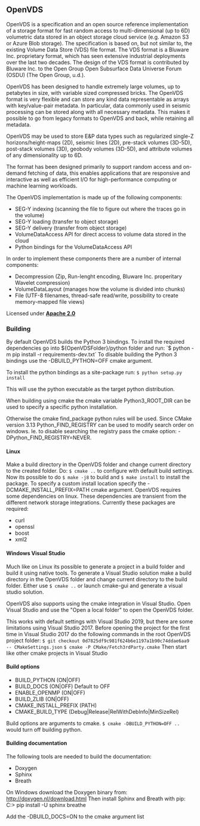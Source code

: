 ## OpenVDS
OpenVDS is a specification and an open source reference implementation of a storage format for fast random access to multi-dimensional (up to 6D) volumetric data stored in an object storage cloud service (e.g. Amazon S3 or Azure Blob storage). The specification is based on, but not similar to, the existing Volume Data Store (VDS) file format. The VDS format is a Bluware Inc. proprietary format, which has seen extensive industrial deployments over the last two decades. The design of the VDS format is contributed by Bluware Inc. to the Open Group Open Subsurface Data Universe Forum (OSDU) (The Open Group, u.d.).

OpenVDS has been designed to handle extremely large volumes, up to petabytes in size, with variable sized compressed bricks. The OpenVDS format is very flexible and can store any kind data representable as arrays with key/value-pair metadata. In particular, data commonly used in seismic processing can be stored along with all necessary metadata. This makes it possible to go from legacy formats to OpenVDS and back, while retaining all metadata.

OpenVDS may be used to store E&P data types such as regularized single-Z horizons/height-maps (2D), seismic lines (2D), pre-stack volumes (3D-5D), post-stack volumes (3D), geobody volumes (3D-5D), and attribute volumes of any dimensionality up to 6D.

The format has been designed primarily to support random access and on-demand fetching of data, this enables applications that are responsive and interactive as well as efficient I/O for high-performance computing or machine learning workloads.

The OpenVDS implementation is made up of the following components:
- SEG-Y indexing (scanning the file to figure out where the traces go in the volume)
- SEG-Y loading (transfer to object storage)
- SEG-Y delivery (transfer from object storage)
- VolumeDataAccess API for direct access to volume data stored in the cloud
- Python bindings for the VolumeDataAccess API

In order to implement these components there are a number of internal components:
- Decompression (Zip, Run-lenght encoding, Bluware Inc. properitary Wavelet compression)
- VolumeDataLayout (manages how the volume is divided into chunks)
- File (UTF-8 filenames, thread-safe read/write, possibility to create memory-mapped file views)

Licensed under [**Apache 2.0**](https://gitlab.opengroup.org/osdu/open-vds/blob/master/LICENSE)

### Building
By default OpenVDS builds the Python 3 bindings. To install the required dependencies go into ${OpenVDSFolder}/python folder and run:
`$ python -m pip install -r requirements-dev.txt`
To disable building the Python 3 bindings use the -DBUILD_PYTHON=OFF cmake argument.

To install the python bindings as a site-package run:
`$ python setup.py install`

This will use the python executable as the target python distribution.

When building using cmake the cmake variable Python3_ROOT_DIR can be used to
specify a specific python installation.

Otherwise the cmake find_package
python rules will be used. Since CMake version 3.13 Python_FIND_REGISTRY can be
used to modify search order on windows. Ie. to disable searching the registry
pass the cmake option: -DPython_FIND_REGISTRY=NEVER.

#### Linux
Make a build directory in the OpenVDS folder and change current directory to the created folder.
Do:
`$ cmake ..`
to configure with default build settings. Now its possible to do `$ make -j8`
to build and `$ make install` to install the package. To specify a custom
install location specify the -DCMAKE_INSTALL_PREFIX=PATH cmake argument.
OpenVDS requires some dependencies on linux. These dependencies are transient
from the different network storage integrations. Currently these packages are required:
- curl
- openssl
- boost
- xml2

#### Windows Visual Studio
Much like on Linux its possible to generate a project in a build folder and build it using native tools.
To generate a Visual Studio solution make a build directory in the OpenVDS folder and change current directory to the build folder. Either use `$ cmake ..` or launch cmake-gui and generate a visual studio solution.

OpenVDS also supports using the cmake integration in Visual Studio. Open Visual Studio and use the "Open a local folder" to open the OpenVDS folder.

This works with default settings with Visual Studio 2019, but there are some
limitations using Visual Studio 2017. Before opening the project for the first
time in Visual Studio 2017 do the following commands in the root OpenVDS project
folder:
`$ git checkout 0d7825df9c981f624b6e1197a1b90c74ddae6aa9 -- CMakeSettings.json`
`$ cmake -P CMake/Fetch3rdParty.cmake`
Then start like other cmake projects in Visual Studio


#### Build options
- BUILD_PYTHON (ON|OFF)
- BUILD_DOCS (ON|OFF) Default to OFF
- ENABLE_OPENMP (ON|OFF)
- BUILD_ZLIB (ON|OFF)
- CMAKE_INSTALL_PREFIX (PATH)
- CMAKE_BUILD_TYPE (Debug|Release|RelWithDebInfo|MinSizeRel)

Build options are arguments to cmake. `$ cmake -DBUILD_PYTHON=OFF ..` would turn off building python.

#### Building documentation
The following tools are needed to build the documentation:
- Doxygen
- Sphinx
- Breath

On Windows download the Doxygen binary from: http://doxygen.nl/download.html
Then install Sphinx and Breath with pip:
C:\> pip install -U sphinx breathe

Add the -DBUILD_DOCS=ON to the cmake argument list

